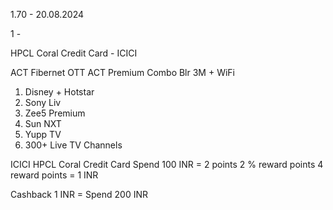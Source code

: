 
1.70 - 20.08.2024


1 - 

HPCL Coral Credit Card - ICICI

ACT Fibernet OTT 
ACT Premium Combo Blr 3M + WiFi
1. Disney + Hotstar
2. Sony Liv
3. Zee5 Premium
4. Sun NXT
5. Yupp TV
6. 300+ Live TV Channels



ICICI HPCL Coral Credit Card
Spend 100 INR = 2 points
2 % reward points
4 reward points = 1 INR 

Cashback 1 INR = Spend 200 INR
